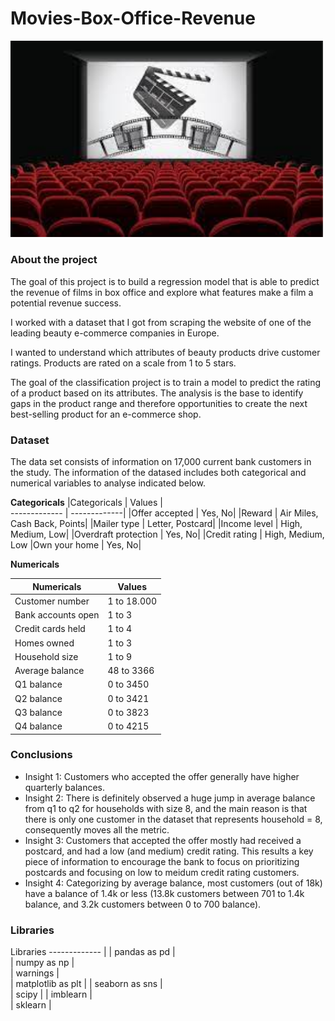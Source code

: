 # Movies-Box-Office-Revenue

<img src="https://github.com/silviagonzalez98/Movies-Box-Office-Revenue/blob/main/images/descarga.jpeg?raw=true.png" width="500" />

### About the project

The goal of this project is to build a regression model that is able to predict the revenue of films in box office and explore what features make a film a potential revenue success.

I worked with a dataset that I got from scraping the website of one of the leading beauty e-commerce companies in Europe.

I wanted to understand which attributes of beauty products drive customer ratings. Products are rated on a scale from 1 to 5 stars.

The goal of the classification project is to train a model to predict the rating of a product based on its attributes. The analysis is the base to identify gaps in the product range and therefore opportunities to create the next best-selling product for an e-commerce shop.

### Dataset
The data set consists of information on 17,000 current bank customers in the study. The information of the datased includes both categorical and numerical variables to analyse indicated below.

**Categoricals**
|Categoricals | Values |	
------------- | -------------| 
|Offer accepted	| Yes, No|
|Reward	| Air Miles, Cash Back, Points|
|Mailer type	|	Letter, Postcard|
|Income level	|	High, Medium, Low|
|Overdraft protection |	Yes, No|
|Credit rating	|	High, Medium, Low
|Own your home	|	Yes, No|

**Numericals**

|Numericals | Values  |	
------------- | -------------| 
|Customer number	| 1 to 18.000|
|	Bank accounts open| 1 to 3|
|	Credit cards held|	1 to 4|
|	Homes owned|	1 to 3|
| Household size|	1 to 9|
|	Average balance|	48 to 3366|
|	Q1 balance|	0 to 3450|
|	Q2 balance|	0 to 3421|
|	Q3 balance|	0 to 3823|
|	Q4 balance|	0 to 4215|

### Conclusions
- Insight 1: Customers who accepted the offer generally have higher quarterly balances. <br /> 
- Insight 2: There is definitely observed a huge jump in average balance from q1 to q2 for households with size 8, and the main reason is that there is only one customer in the dataset that represents household = 8, consequently moves all the metric. <br /> 
- Insight 3: Customers that accepted the offer mostly had received a postcard, and had a low (and medium) credit rating. This results a key piece of information to encourage the bank to focus on prioritizing postcards and focusing on low to meidum credit rating customers. <br /> 
- Insight 4: Categorizing by average balance, most customers (out of 18k) have a balance of 1.4k or less (13.8k customers between 701 to 1.4k balance, and 3.2k customers between 0 to 700 balance).

### Libraries

Libraries
------------- |
|	pandas as pd |	
|	numpy as np |	
|	warnings |	
|	matplotlib as plt |	
|	seaborn as sns |	
|	scipy |	
|	imblearn |	
|	sklearn |	
